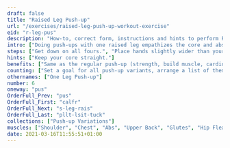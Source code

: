 ```yaml
---
draft: false
title: "Raised Leg Push-up"
url: "/exercises/raised-leg-push-up-workout-exercise"
eid: "r-leg-pus"
description: "How-to, correct form, instructions and hints to perform Raised Leg Push-up. Similar exercises and video demo"
intro: ["Doing push-ups with one raised leg empathizes the core and abs use. Similar to the push-up it is a great exercise for chest, shoulders, triceps, back and core."]
steps: ["Get down on all fours.", "Place hands slightly wider than your shoulders.", "Straighten arms and legs.", "Raise one of the legs.", "Lower the body, the chest nearly touches the floor.", "Pause, then straight your arms and push back up."]
hints: ["Keep your core straight."]
benefits: ["Same as the regular push-up (strength, build muscle, cardio effort) with stronger core engagement."]
counting: ["Set a goal for all push-up variants, arrange a list of them to ensure many are tried."]
othernames: ["One Leg Push-up"]
number: 6
oneway: "pus"
OrderFull_Prev: "pus"
OrderFull_First: "calfr"
OrderFull_Next: "s-leg-rais"
OrderFull_Last: "pllt-lsit-tuck"
collections: ["Push-up Variations"]
muscles: ["Shoulder", "Chest", "Abs", "Upper Back", "Glutes", "Hip Flexor"]
date: 2021-03-16T11:55:51+01:00
---
```


